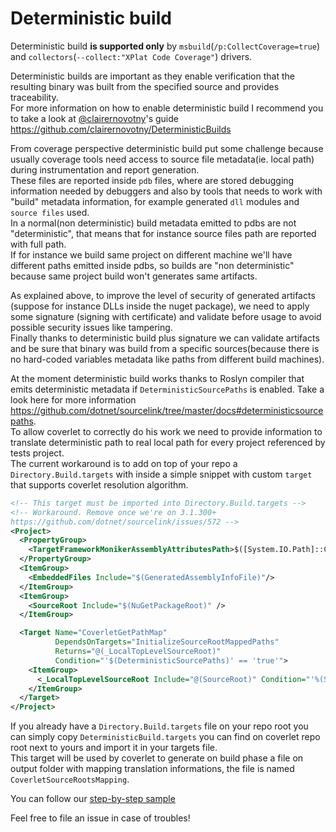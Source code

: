 # Deterministic build

Deterministic build **is supported only** by `msbuild`(`/p:CollectCoverage=true`) and `collectors`(`--collect:"XPlat Code Coverage"`) drivers.

Deterministic builds are important as they enable verification that the resulting binary was built from the specified source and provides traceability.  
For more information on how to enable deterministic build I recommend you to take a look at [@clairernovotny](https://github.com/clairernovotny)'s guide https://github.com/clairernovotny/DeterministicBuilds

From coverage perspective deterministic build put some challenge because usually coverage tools need access to source file metadata(ie. local path) during instrumentation and report generation.  
These files are reported inside `pdb` files, where are stored debugging information needed by debuggers and also by tools that needs to work with "build" metadata information, for example generated `dll` modules and `source files` used.  
In a normal(non deterministic) build metadata emitted to pdbs are not "deterministic", that means that for instance source files path are reported with full path.  
If for instance we build same project on different machine we'll have different paths emitted inside pdbs, so builds are "non deterministic" because same project build won't generates same artifacts.  

As explained above, to improve the level of security of generated artifacts (suppose for instance DLLs inside the nuget package), we need to apply some signature (signing with certificate) and validate before usage to avoid possible security issues like tampering.  
Finally thanks to deterministic build plus signature we can validate artifacts and be sure that binary was build from a specific sources(because there is no hard-coded variables metadata like paths from different build machines).

At the moment deterministic build works thanks to Roslyn compiler that emits deterministic metadata if `DeterministicSourcePaths` is enabled. Take a look here for more information https://github.com/dotnet/sourcelink/tree/master/docs#deterministicsourcepaths.  
To allow coverlet to correctly do his work we need to provide information to translate deterministic path to real local path for every project referenced by tests project.  
The current workaround is to add on top of your repo a `Directory.Build.targets` with inside a simple snippet with custom `target` that supports coverlet resolution algorithm.
```xml
<!-- This target must be imported into Directory.Build.targets -->
<!-- Workaround. Remove once we're on 3.1.300+
https://github.com/dotnet/sourcelink/issues/572 -->
<Project>
  <PropertyGroup>
    <TargetFrameworkMonikerAssemblyAttributesPath>$([System.IO.Path]::Combine('$(IntermediateOutputPath)','$(TargetFrameworkMoniker).AssemblyAttributes$(DefaultLanguageSourceExtension)'))</TargetFrameworkMonikerAssemblyAttributesPath>
  </PropertyGroup>
  <ItemGroup>
    <EmbeddedFiles Include="$(GeneratedAssemblyInfoFile)"/>
  </ItemGroup>
  <ItemGroup>
    <SourceRoot Include="$(NuGetPackageRoot)" />
  </ItemGroup>

  <Target Name="CoverletGetPathMap"
          DependsOnTargets="InitializeSourceRootMappedPaths"
          Returns="@(_LocalTopLevelSourceRoot)"
          Condition="'$(DeterministicSourcePaths)' == 'true'">
    <ItemGroup>
      <_LocalTopLevelSourceRoot Include="@(SourceRoot)" Condition="'%(SourceRoot.NestedRoot)' == ''"/>
    </ItemGroup>
  </Target>
</Project>

```
If you already have a `Directory.Build.targets` file on your repo root you can simply copy `DeterministicBuild.targets` you can find on coverlet repo root next to yours and import it in your targets file.  
This target will be used by coverlet to generate on build phase a file on output folder with mapping translation informations, the file is named `CoverletSourceRootsMapping`.

You can follow our [step-by-step sample](Examples.md)

Feel free to file an issue in case of troubles!
